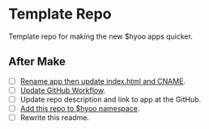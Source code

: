 # Template Repo

Template repo for making the new $hyoo apps quicker.

## After Make

- [ ] [Rename app then update index.html and CNAME](./app).
- [ ] [Update GitHub Workflow](.github/workflows).
- [ ] Update repo description and link to app at the GitHub.
- [ ] [Add this repo to $hyoo namespace](https://github.com/hyoo-ru/mam_hyoo/blob/master/hyoo.meta.tree).
- [ ] Rewrite this readme.
